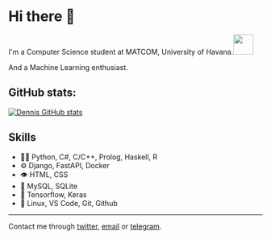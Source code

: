 # Hi there 👋

I'm a Computer Science student at MATCOM, University of Havana.<img src="https://media.giphy.com/media/WUlplcMpOCEmTGBtBW/giphy.gif" width="40">

And a Machine Learning enthusiast.


## GitHub stats:
[![Dennis GitHub stats](https://github-readme-stats.vercel.app/api?username=dionisio35&show_icons=true&line_height=27&include_all_commits=true&theme=dark)](https://github.com/anuraghazra/github-readme-stats)

## Skills

- 👨‍💻 Python, C#, C/C++, Prolog, Haskell, R
- ⚙️ Django, FastAPI, Docker
- 👁️ HTML, CSS
- 💽 MySQL, SQLite
- 🤖 Tensorflow, Keras
- 🧰 Linux, VS Code, Git, Github



----

Contact me through [twitter](https://twitter.com/dionisio3535), [email](mailto:dfiallo35@gmail.com) or [telegram](https://t.me/code_418).
